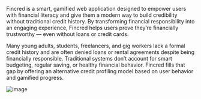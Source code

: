 

Fincred is a smart, gamified web application designed to empower users with financial literacy and give them a modern way to build credibility without traditional credit history. By transforming financial responsibility into an engaging experience, Fincred helps users prove they’re financially trustworthy — even without loans or credit cards.


Many young adults, students, freelancers, and gig workers lack a formal credit history and are often denied loans or rental agreements despite being financially responsible. Traditional systems don’t account for smart budgeting, regular saving, or healthy financial behavior. Fincred fills that gap by offering an alternative credit profiling model based on user behavior and gamified progress.

![image](https://github.com/user-attachments/assets/26035454-76f5-40b6-a5c6-62945964da41)
